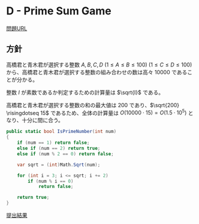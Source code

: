 # D - Prime Sum Game

[問題URL](https://atcoder.jp/contests/abc239/tasks/abc239_d)

## 方針

高橋君と青木君が選択する整数 $A,B,C,D \ \left(1 \le A \le B \le 100 \right) \ \left(1 \le C \le D \le 100 \right)$ から、高橋君と青木君が選択する整数の組み合わせの数は高々 $10000$ であることが分かる。

整数 $I$ が素数であるか判定するための計算量は $\sqrt{I}$ である。

高橋君と青木君が選択する整数の和の最大値は $200$ であり、$\sqrt{200} \risingdotseq 15$ であるため、全体の計算量は $O \left(10000 \cdot 15 \right) = O \left(1.5 \cdot 10^5 \right)$ となり、十分に間に合う。

```csharp title="C# 素数であるか判定する"
public static bool IsPrimeNumber(int num)
{
    if (num == 1) return false;
    else if (num == 2) return true;
    else if (num % 2 == 0) return false;

    var sqrt = (int)Math.Sqrt(num);

    for (int i = 3; i <= sqrt; i += 2)
        if (num % i == 0)
            return false;

    return true;
}
```

[提出結果](https://atcoder.jp/contests/abc239/submissions/54041105)
